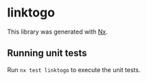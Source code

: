 # linktogo

This library was generated with [Nx](https://nx.dev).

## Running unit tests

Run `nx test linktogo` to execute the unit tests.
